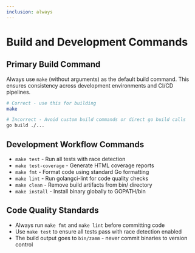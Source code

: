 ```yaml
---
inclusion: always
---
```


# Build and Development Commands

## Primary Build Command

Always use `make` (without arguments) as the default build command. This ensures consistency across development environments and CI/CD pipelines.

```bash
# Correct - use this for building
make

# Incorrect - Avoid custom build commands or direct go build calls
go build ./...
```

## Development Workflow Commands

- `make test` - Run all tests with race detection
- `make test-coverage` - Generate HTML coverage reports
- `make fmt` - Format code using standard Go formatting
- `make lint` - Run golangci-lint for code quality checks
- `make clean` - Remove build artifacts from bin/ directory
- `make install` - Install binary globally to GOPATH/bin

## Code Quality Standards

- Always run `make fmt` and `make lint` before committing code
- Use `make test` to ensure all tests pass with race detection enabled
- The build output goes to `bin/zamm` - never commit binaries to version control